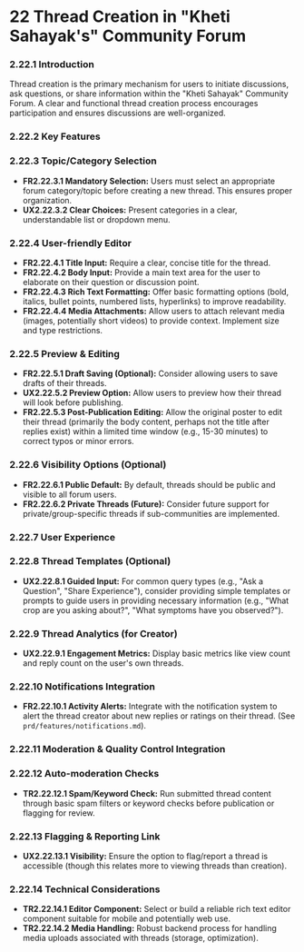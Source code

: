 # **22 Thread Creation in "Kheti Sahayak's" Community Forum**

### **2.22.1 Introduction**

Thread creation is the primary mechanism for users to initiate discussions, ask questions, or share information within the "Kheti Sahayak" Community Forum. A clear and functional thread creation process encourages participation and ensures discussions are well-organized.

### **2.22.2 Key Features**

### **2.22.3 Topic/Category Selection**

*   **FR2.22.3.1 Mandatory Selection:** Users must select an appropriate forum category/topic before creating a new thread. This ensures proper organization.
*   **UX2.22.3.2 Clear Choices:** Present categories in a clear, understandable list or dropdown menu.

### **2.22.4 User-friendly Editor**

*   **FR2.22.4.1 Title Input:** Require a clear, concise title for the thread.
*   **FR2.22.4.2 Body Input:** Provide a main text area for the user to elaborate on their question or discussion point.
*   **FR2.22.4.3 Rich Text Formatting:** Offer basic formatting options (bold, italics, bullet points, numbered lists, hyperlinks) to improve readability.
*   **FR2.22.4.4 Media Attachments:** Allow users to attach relevant media (images, potentially short videos) to provide context. Implement size and type restrictions.

### **2.22.5 Preview & Editing**

*   **FR2.22.5.1 Draft Saving (Optional):** Consider allowing users to save drafts of their threads.
*   **UX2.22.5.2 Preview Option:** Allow users to preview how their thread will look before publishing.
*   **FR2.22.5.3 Post-Publication Editing:** Allow the original poster to edit their thread (primarily the body content, perhaps not the title after replies exist) within a limited time window (e.g., 15-30 minutes) to correct typos or minor errors.

### **2.22.6 Visibility Options (Optional)**

*   **FR2.22.6.1 Public Default:** By default, threads should be public and visible to all forum users.
*   **FR2.22.6.2 Private Threads (Future):** Consider future support for private/group-specific threads if sub-communities are implemented.

### **2.22.7 User Experience**

### **2.22.8 Thread Templates (Optional)**

*   **UX2.22.8.1 Guided Input:** For common query types (e.g., "Ask a Question", "Share Experience"), consider providing simple templates or prompts to guide users in providing necessary information (e.g., "What crop are you asking about?", "What symptoms have you observed?").

### **2.22.9 Thread Analytics (for Creator)**

*   **UX2.22.9.1 Engagement Metrics:** Display basic metrics like view count and reply count on the user's own threads.

### **2.22.10 Notifications Integration**

*   **FR2.22.10.1 Activity Alerts:** Integrate with the notification system to alert the thread creator about new replies or ratings on their thread. (See `prd/features/notifications.md`).

### **2.22.11 Moderation & Quality Control Integration**

### **2.22.12 Auto-moderation Checks**

*   **TR2.22.12.1 Spam/Keyword Check:** Run submitted thread content through basic spam filters or keyword checks before publication or flagging for review.

### **2.22.13 Flagging & Reporting Link**

*   **UX2.22.13.1 Visibility:** Ensure the option to flag/report a thread is accessible (though this relates more to viewing threads than creation).

### **2.22.14 Technical Considerations**
*   **TR2.22.14.1 Editor Component:** Select or build a reliable rich text editor component suitable for mobile and potentially web use.
*   **TR2.22.14.2 Media Handling:** Robust backend process for handling media uploads associated with threads (storage, optimization).
